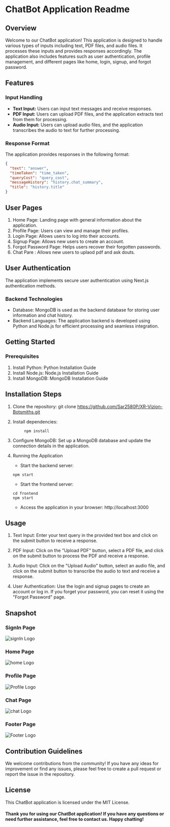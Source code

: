 # ChatBot Application Readme

## Overview

Welcome to our ChatBot application! This application is designed to handle various types of inputs including text, PDF files, and audio files. It processes these inputs and provides responses accordingly. The application also includes features such as user authentication, profile management, and different pages like home, login, signup, and forgot password.

## Features

### Input Handling

- **Text Input:** Users can input text messages and receive responses.
- **PDF Input:** Users can upload PDF files, and the application extracts text from them for processing.
- **Audio Input:** Users can upload audio files, and the application transcribes the audio to text for further processing.

### Response Format

The application provides responses in the following format:

```json
{
  "text": "answer",
  "timeTaken": "time_taken",
  "queryCost": "query_cost",
  "messageHistory": "history.chat_summary",
  "title": "history.title"
}
```

## User Pages

1. Home Page: Landing page with general information about the application.
2. Profile Page: Users can view and manage their profiles.
3. Login Page: Allows users to log into their accounts.
4. Signup Page: Allows new users to create an account.
5. Forgot Password Page: Helps users recover their forgotten passwords.
6. Chat Pare : Allows new users to uplaod pdf and ask douts.

## User Authentication

The application implements secure user authentication using Next.js authentication methods.

### Backend Technologies

- Database: MongoDB is used as the backend database for storing user information and chat history.
- Backend Languages: The application backend is developed using Python and Node.js for efficient processing and seamless integration.

## Getting Started

### Prerequisites

1. Install Python: Python Installation Guide
2. Install Node.js: Node.js Installation Guide
3. Install MongoDB: MongoDB Installation Guide

## Installation Steps

1. Clone the repository: git clone <https://github.com/Sar2580P/XR-Vizion-Botsmiths.git>
2. Install dependencies:
   ```cd chatbot-application
        npm install
   ```
3. Configure MongoDB: Set up a MongoDB database and update the connection details in the application.
4. Running the Application

   - Start the backend server:

   ```cd backend
   npm start
   ```

   - Start the frontend server:

   ```
   cd frontend
   npm start
   ```

   - Access the application in your browser: http://localhost:3000

## Usage

1. Text Input: Enter your text query in the provided text box and click on the submit button to receive a response.

2. PDF Input: Click on the "Upload PDF" button, select a PDF file, and click on the submit button to process the PDF and receive a response.

3. Audio Input: Click on the "Upload Audio" button, select an audio file, and click on the submit button to transcribe the audio to text and receive a response.

4. User Authentication: Use the login and signup pages to create an account or log in. If you forget your password, you can reset it using the "Forgot Password" page.

## Snapshot

### SignIn Page

![signIn Logo](./PHOTO/signIn.jpg)

### Home Page

![home Logo](./PHOTO/home.jpg)

### Profile Page

![Profile Logo](./PHOTO/Profile.jpg)

### Chat Page

![chat Logo](./PHOTO/chat.png)

### Footer Page

![Footer Logo](./PHOTO/Footer.png)

## Contribution Guidelines

We welcome contributions from the community! If you have any ideas for improvement or find any issues, please feel free to create a pull request or report the issue in the repository.

## License

This ChatBot application is licensed under the MIT License.

#### Thank you for using our ChatBot application! If you have any questions or need further assistance, feel free to contact us. Happy chatting!
